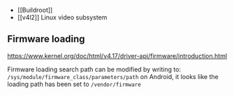 
 * [[Buildroot]]
 * [[v4l2]] Linux video subsystem

## Firmware loading

https://www.kernel.org/doc/html/v4.17/driver-api/firmware/introduction.html


Firmware loading search path can be modified by writing to:
`/sys/module/firmware_class/parameters/path` on Android, it looks like the loading path has been set to `/vendor/firmware`